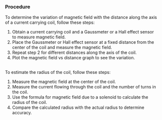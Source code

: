 ### Procedure
To determine the variation of magnetic field with the distance along the axis of a current carrying coil, follow these steps:<br>
1. Obtain a current carrying coil and a Gaussmeter or a Hall effect sensor to measure magnetic field.
2. Place the Gaussmeter or Hall effect sensor at a fixed distance from the center of the coil and measure the magnetic field.
3. Repeat step 2 for different distances along the axis of the coil.
4. Plot the magnetic field vs distance graph to see the variation.<br><br>


To estimate the radius of the coil, follow these steps:<br>
1. Measure the magnetic field at the center of the coil.
2. Measure the current flowing through the coil and the number of turns in the coil.
3. Use the formula for magnetic field due to a solenoid to calculate the radius of the coil.
4. Compare the calculated radius with the actual radius to determine accuracy.

